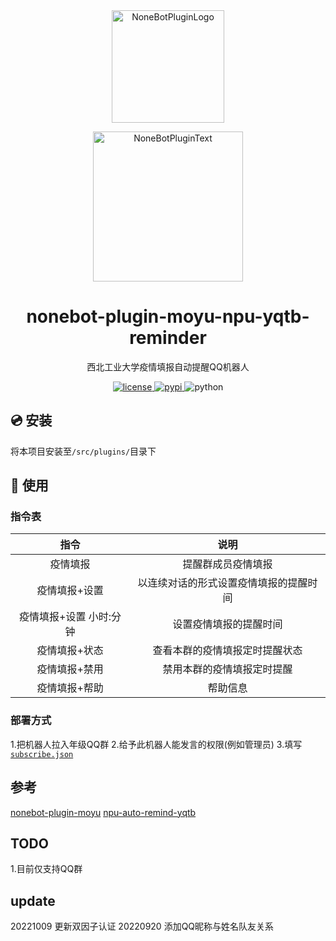 <div align="center">
    <a href="https://v2.nonebot.dev/store">
    <img src="https://github.com/A-kirami/nonebot-plugin-template/blob/resources/nbp_logo.png" width="180"height="180" alt="NoneBotPluginLogo">
    </a>
    <br>
    <p>
    <img src="https://github.com/A-kirami/nonebot-plugin-template/blob/resources/NoneBotPlugin.svg" width="240" alt="NoneBotPluginText">
    </p>
</div>

<div align="center">

# nonebot-plugin-moyu-npu-yqtb-reminder
西北工业大学疫情填报自动提醒QQ机器人

<a href="./LICENSE">
    <img src="https://img.shields.io/github/license/A-kirami/nonebot-plugin-moyu.svg" alt="license">
</a>
<a href="https://pypi.python.org/pypi/nonebot-plugin-moyu">
    <img src="https://img.shields.io/pypi/v/nonebot-plugin-moyu.svg" alt="pypi">
</a>
<img src="https://img.shields.io/badge/python-3.8+-blue.svg" alt="python">
</div>

## 💿 安装

将本项目安装至`/src/plugins/`目录下

## 🎉 使用
### 指令表

| 指令  | 说明 |
|:----:|:----:|
| 疫情填报 | 提醒群成员疫情填报 |
| 疫情填报+设置 | 以连续对话的形式设置疫情填报的提醒时间 |
| 疫情填报+设置 小时:分钟 | 设置疫情填报的提醒时间 |
| 疫情填报+状态 | 查看本群的疫情填报定时提醒状态 |
| 疫情填报+禁用 | 禁用本群的疫情填报定时提醒 |
| 疫情填报+帮助 | 帮助信息 |

### 部署方式
1.把机器人拉入年级QQ群
2.给予此机器人能发言的权限(例如管理员)
3.填写[`subscribe.json`](https://github.com/npuNancy/nonebot-plugin-moyu-npu-yqtb-reminder/blob/main/subscribe.json)
## 参考 ##
[nonebot-plugin-moyu](https://github.com/A-kirami/nonebot-plugin-moyu)
[npu-auto-remind-yqtb](https://github.com/npuNancy/npu-auto-remind-yqtb)

## TODO ##
1.目前仅支持QQ群

## update ##
20221009 更新双因子认证
20220920 添加QQ昵称与姓名队友关系
